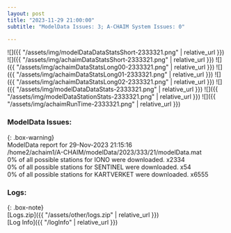 ```yaml
---
layout: post
title: "2023-11-29 21:00:00"
subtitle: "ModelData Issues: 3; A-CHAIM System Issues: 0"

---
```


![]({{ "/assets/img/modelDataDataStatsShort-2333321.png" | relative_url }})
![]({{ "/assets/img/achaimDataStatsShort-2333321.png" | relative_url }})
![]({{ "/assets/img/achaimDataStatsLong00-2333321.png" | relative_url }})
![]({{ "/assets/img/achaimDataStatsLong01-2333321.png" | relative_url }})
![]({{ "/assets/img/achaimDataStatsLong02-2333321.png" | relative_url }})
![]({{ "/assets/img/modelDataDataStats-2333321.png" | relative_url }})
![]({{ "/assets/img/modelDataStationStats-2333321.png" | relative_url }})
![]({{ "/assets/img/achaimRunTime-2333321.png" | relative_url }})


### ModelData Issues:  
  
{: .box-warning}  
 ModelData report for 29-Nov-2023 21:15:16   
 /home2/achaim1/A-CHAIM/modelData/2023/333/21/modelData.mat   
 0% of all possible stations for IONO were downloaded. x2334   
 0% of all possible stations for SENTINEL were downloaded. x54   
 0% of all possible stations for KARTVERKET were downloaded. x6555   
  


### Logs:  
  
{: .box-note}  
[Logs.zip]({{ "/assets/other/logs.zip" | relative_url }})  
[Log Info]({{ "/logInfo" | relative_url }})  
